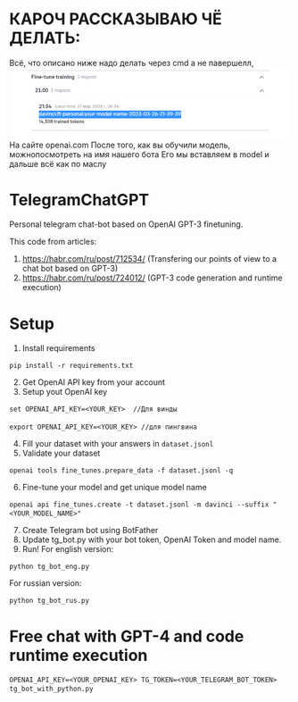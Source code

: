# КАРОЧ РАССКАЗЫВАЮ ЧЁ ДЕЛАТЬ:
Всё, что описано ниже надо делать через cmd а не павершелл, ![img.png](img.png)
На сайте openai.com После того, как вы обучили модель, можнопосмотреть на имя нашего бота
Его мы вставляем в model и дальше всё как по маслу



# TelegramChatGPT
Personal telegram chat-bot based on OpenAI GPT-3 finetuning.

This code from articles: 
1. https://habr.com/ru/post/712534/ (Transfering our points of view to a chat bot based on GPT-3)
2. https://habr.com/ru/post/724012/ (GPT-3 code generation and runtime execution)

# Setup
1. Install requirements
```
pip install -r requirements.txt
```
2. Get OpenAI API key from your account
3. Setup yout OpenAI key
```
set OPENAI_API_KEY=<YOUR_KEY>  //Для винды

export OPENAI_API_KEY=<YOUR_KEY> //для пингвина
```
4. Fill your dataset with your answers in `dataset.jsonl`
5. Validate your dataset
```
openai tools fine_tunes.prepare_data -f dataset.jsonl -q
```
6. Fine-tune your model and get unique model name
```
openai api fine_tunes.create -t dataset.jsonl -m davinci --suffix "<YOUR_MODEL_NAME>"
```
7. Create Telegram bot using BotFather
8. Update tg_bot.py with your bot token, OpenAI Token and model name.
9. Run!
For english version:
```
python tg_bot_eng.py
```
For russian version:
```
python tg_bot_rus.py
```

# Free chat with GPT-4 and code runtime execution
```
OPENAI_API_KEY=<YOUR_OPENAI_KEY> TG_TOKEN=<YOUR_TELEGRAM_BOT_TOKEN> tg_bot_with_python.py
```



